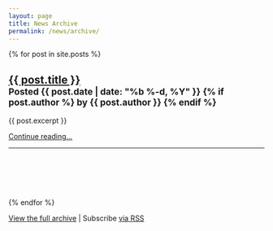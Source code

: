 ```yaml
---
layout: page
title: News Archive
permalink: /news/archive/
---
```


{% for post in site.posts %}

<h2 class="page-header">
  <a class="post-link" href="{{ post.url | prepend: site.baseurl }}">{{ post.title }}</a><br/>
  <small>
    Posted <time datetime="{{ post.date | date_to_xmlschema }}" itemprop="datePublished">{{ post.date | date: "%b %-d, %Y" }}</time>
    {% if post.author %}
      by <span itemprop="author" itemscope itemtype="https://schema.org/Person"><span itemprop="name">{{ post.author }}</span></span>
    {% endif %}
  </small>
</h2>

{{ post.excerpt }}

<p><a href="{{ post.url | prepend: site.baseurl }}">Continue reading&hellip;</a></p>

<hr/>

<div class="col-xs-12" style="height:5em;"></div>

{% endfor %}
        
<p class="text-center"><a href="/news/archive/">View the full archive</a> | Subscribe <a href="{{ "/feed.xml" | prepend: site.baseurl }}">via RSS</a></p>

